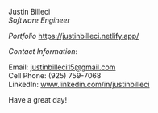 Justin Billeci  
*Software Engineer*
                                   
       
*Portfolio* https://justinbilleci.netlify.app/                                                                                                                                                                                                                                                                                                                                                                                                                                                                                                                                                                                                                                                                                                                                                                                                                                                                                                                                                         
                                                                                                                                                                                                                                                                                                                                        
*Contact Information*:
                                                                                                                                                                                                                                                                            
Email: justinbilleci15@gmail.com                                                                                                                                       
Cell Phone: (925) 759-7068                                                                                                                                             
LinkedIn: www.linkedin.com/in/justinbilleci                                                                                                                            

Have a great day!
